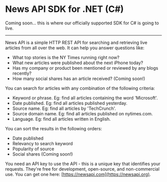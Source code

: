 # News API SDK for .NET (C#)
Coming soon... this is where our officially supported SDK for C# is going to live.

***

News API is a simple HTTP REST API for searching and retrieving live articles from all over the web. It can help you answer questions like:

- What top stories is the NY Times running right now?
- What new articles were published about the next iPhone today?
- Has my company or product been mentioned or reviewed by any blogs recently?
- How many social shares has an article received? (Coming soon!)

You can search for articles with any combination of the following criteria:

- Keyword or phrase. Eg: find all articles containing the word 'Microsoft'.
- Date published. Eg: find all articles published yesterday.
- Source name. Eg: find all articles by 'TechCrunch'.
- Source domain name. Eg: find all articles published on nytimes.com.
- Language. Eg: find all articles written in English.

You can sort the results in the following orders:

- Date published
- Relevancy to search keyword
- Popularity of source
- Social shares (Coming soon!)

You need an API key to use the API - this is a unique key that identifies your requests. They're free for development, open-source, and non-commercial use. You can get one here: [https://newsapi.com](https://newsapi.org).
